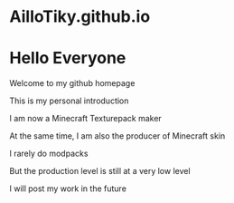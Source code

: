 # AilloTiky.github.io
# Hello Everyone
Welcome to my github homepage

This is my personal introduction

I am now a Minecraft Texturepack maker

At the same time, I am also the producer of Minecraft skin

I rarely do modpacks

But the production level is still at a very low level

I will post my work in the future
